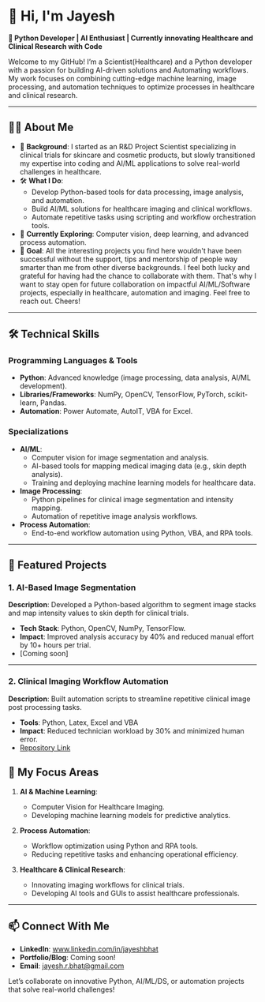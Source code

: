 # 👋 Hi, I'm Jayesh
**🌟 Python Developer | AI Enthusiast | Currently innovating Healthcare and Clinical Research with Code**  

Welcome to my GitHub! I’m a Scientist(Healthcare) and a Python developer with a passion for building AI-driven solutions and Automating workflows. My work focuses on combining cutting-edge machine learning, image processing, and automation techniques to optimize processes in healthcare and clinical research.  

---

## 🧑‍💻 About Me  

- 🔬 **Background**: I started as an R&D Project Scientist specializing in clinical trials for skincare and cosmetic products, but slowly transitioned my expertise into coding and AI/ML applications to solve real-world challenges in healthcare.  
- 🛠️ **What I Do**:  
  - Develop Python-based tools for data processing, image analysis, and automation.  
  - Build AI/ML solutions for healthcare imaging and clinical workflows.  
  - Automate repetitive tasks using scripting and workflow orchestration tools.  
- 🚀 **Currently Exploring**: Computer vision, deep learning, and advanced process automation.  
- 🎯 **Goal**: All the interesting projects you find here wouldn't have been successful without the support, tips and mentorship of people way smarter than me from other diverse backgrounds. I feel both lucky and grateful for having had the chance to collaborate with them. That's why I want to stay open for future collaboration on impactful AI/ML/Software projects, especially in healthcare, automation and imaging. Feel free to reach out. Cheers!

---

## 🛠️ Technical Skills  

### **Programming Languages & Tools**  
- **Python**: Advanced knowledge (image processing, data analysis, AI/ML development).  
- **Libraries/Frameworks**: NumPy, OpenCV, TensorFlow, PyTorch, scikit-learn, Pandas.  
- **Automation**: Power Automate, AutoIT, VBA for Excel.  

### **Specializations**  
- **AI/ML**:  
  - Computer vision for image segmentation and analysis.  
  - AI-based tools for mapping medical imaging data (e.g., skin depth analysis).  
  - Training and deploying machine learning models for healthcare data.  
- **Image Processing**:  
  - Python pipelines for clinical image segmentation and intensity mapping.  
  - Automation of repetitive image analysis workflows.  
- **Process Automation**:  
  - End-to-end workflow automation using Python, VBA, and RPA tools.  

---

## 🚀 Featured Projects  

### **1. AI-Based Image Segmentation**  
**Description**: Developed a Python-based algorithm to segment image stacks and map intensity values to skin depth for clinical trials.  
- **Tech Stack**: Python, OpenCV, NumPy, TensorFlow.  
- **Impact**: Improved analysis accuracy by 40% and reduced manual effort by 10+ hours per trial.  
- [Coming soon]
---

### **2. Clinical Imaging Workflow Automation**  
**Description**: Built automation scripts to streamline repetitive clinical image post processing tasks.  
- **Tools**: Python, Latex, Excel and VBA  
- **Impact**: Reduced technician workload by 30% and minimized human error.  
- [Repository Link](#)



## 🌟 My Focus Areas  

1. **AI & Machine Learning**:  
   - Computer Vision for Healthcare Imaging.  
   - Developing machine learning models for predictive analytics.  

2. **Process Automation**:  
   - Workflow optimization using Python and RPA tools.  
   - Reducing repetitive tasks and enhancing operational efficiency.  

3. **Healthcare & Clinical Research**:  
   - Innovating imaging workflows for clinical trials.  
   - Developing AI tools and GUIs to assist healthcare professionals.  

---

## 📫 Connect With Me  

- **LinkedIn**: www.linkedin.com/in/jayeshbhat 
- **Portfolio/Blog**: Coming soon!
- **Email**: jayesh.r.bhat@gmail.com

Let’s collaborate on innovative Python, AI/ML/DS, or automation projects that solve real-world challenges!  
